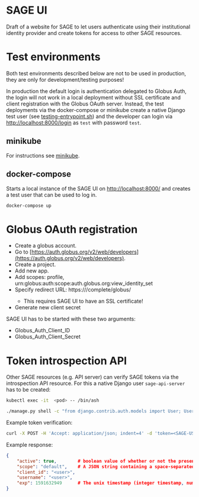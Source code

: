 # SAGE UI

Draft of a website for SAGE to let users authenticate using their institutional identity provider and create tokens for access to other SAGE resources.


# Test environments 


Both test environments described below are not to be used in production, they are only for development/testing purposes!

In production the default login is authentication delegated to Globus Auth, the login will not work in a local deployment without SSL certificate and client registration with the Globus OAuth server. Instead, the test deployments via the docker-compose or minikube create a native Django test user (see [testing-entrypoint.sh](testing-entrypoint.sh)) and the developer can login via [http://localhost:8000/login](http://localhost:8000/login) as `test` with password `test`.  



## minikube

For instructions see [minikube](minikube).


## docker-compose

Starts a local instance of the SAGE UI on [http://localhost:8000/](http://localhost:8000/) and creates a test user that can be used to log in.

```bash
docker-compose up
```


# Globus OAuth registration

- Create a globus account.
- Go to [https://auth.globus.org/v2/web/developers](https://auth.globus.org/v2/web/developers).
- Create a project.
- Add new app.
- Add scopes: profile, urn:globus:auth:scope:auth.globus.org:view_identity_set
- Specify redirect URL: https://<your-domain>/complete/globus/
    - This requires SAGE UI to have an SSL certificate!
- Generate new client secret

SAGE UI has to be started with these two arguments:
- Globus_Auth_Client_ID
- Globus_Auth_Client_Secret



# Token introspection API

Other SAGE resources (e.g. API server) can verify SAGE tokens via the introspection API resource. For this a native Django user `sage-api-server` has to be created:

```bash
kubectl exec -it  <pod> -- /bin/ash

./manage.py shell -c "from django.contrib.auth.models import User; User.objects.create_user('sage-api-server', 'test@example.com', 'secret')"
```

Example token verification:
```bash
curl -X POST -H 'Accept: application/json; indent=4' -d 'token=<SAGE-USER-TOKEN>' -u sage-api-server:secret <sage-ui-hostname>:80/token_info/
```

Example response:
```json
{
    "active": true,        # boolean value of whether or not the presented token is currently active.
    "scope": "default",    # A JSON string containing a space-separated list of scopes associated with this token.
    "client_id": "<user>",
    "username": "<user>",
    "exp": 1591632949      # The unix timestamp (integer timestamp, number of seconds since January 1, 1970 UTC) indicating when this token will expire. 
}
```
